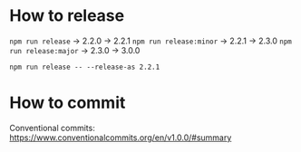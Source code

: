 # How to release

`npm run release` -> 2.2.0 -> 2.2.1
`npm run release:minor` -> 2.2.1 -> 2.3.0
`npm run release:major` -> 2.3.0 -> 3.0.0

`npm run release -- --release-as 2.2.1`

# How to commit

Conventional commits:
https://www.conventionalcommits.org/en/v1.0.0/#summary

